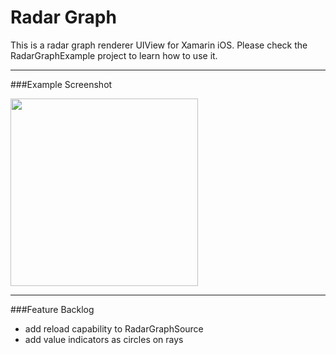 # Radar Graph

This is a radar graph renderer UIView for Xamarin iOS. Please check the RadarGraphExample project to learn how to use it.

----------

###Example Screenshot

<kbd>
<img src="http://tobias-roeddiger.com/assets/images/Simulator%20Screen%20Shot%2029.11.2016%2C%2022.55.51.png" width="300"/>
</kbd>

----------

###Feature Backlog
- add reload capability to RadarGraphSource
- add value indicators as circles on rays
